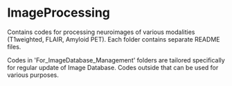 # ImageProcessing

Contains codes for processing neuroimages of various modalities (T1weighted, FLAIR, Amyloid PET).
Each folder contains separate README files.

Codes in 'For_ImageDatabase_Management' folders are tailored specifically for regular update of Image Database.
Codes outside that can be used for various purposes.
